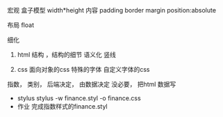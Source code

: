 宏观
盒子模型
  width*height 内容  padding  border  margin position:absolute

  布局  float

细化
1. html 结构 ，结构的细节  语义化
竖线

2. css 面向对象的css
特殊的字体    自定义字体的css

指数， 类别， 后端决定， 由数据决定
没必要， 把html 数据写

- stylus
  stylus -w finance.styl -o finance.css
- 作业
  完成指数样式的finance.styl